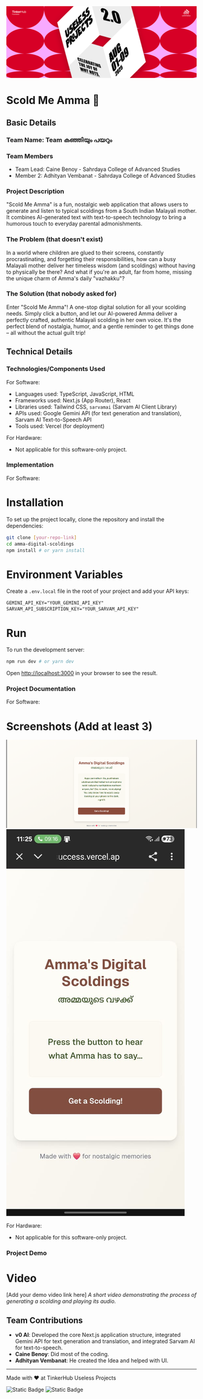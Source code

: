 <img src="472981058-517ad8e9-ad22-457d-9538-a9e62d137cd7.png">

# Scold Me Amma 🎯

## Basic Details
### Team Name: Team കഞ്ഞിയും പയറും


### Team Members
- Team Lead: Caine Benoy - Sahrdaya College of Advanced Studies
- Member 2: Adhityan Vembanat - Sahrdaya College of Advanced Studies
### Project Description
"Scold Me Amma" is a fun, nostalgic web application that allows users to generate and listen to typical scoldings from a South Indian Malayali mother. It combines AI-generated text with text-to-speech technology to bring a humorous touch to everyday parental admonishments.

### The Problem (that doesn't exist)
In a world where children are glued to their screens, constantly procrastinating, and forgetting their responsibilities, how can a busy Malayali mother deliver her timeless wisdom (and scoldings) without having to physically be there? And what if you're an adult, far from home, missing the unique charm of Amma's daily "vazhakku"?

### The Solution (that nobody asked for)
Enter "Scold Me Amma"! A one-stop digital solution for all your scolding needs. Simply click a button, and let our AI-powered Amma deliver a perfectly crafted, authentic Malayali scolding in her own voice. It's the perfect blend of nostalgia, humor, and a gentle reminder to get things done – all without the actual guilt trip!

## Technical Details
### Technologies/Components Used
For Software:
- Languages used: TypeScript, JavaScript, HTML
- Frameworks used: Next.js (App Router), React
- Libraries used: Tailwind CSS, `sarvamai` (Sarvam AI Client Library)
- APIs used: Google Gemini API (for text generation and translation), Sarvam AI Text-to-Speech API
- Tools used: Vercel (for deployment)

For Hardware:
- Not applicable for this software-only project.

### Implementation
For Software:
# Installation
To set up the project locally, clone the repository and install the dependencies:

```bash
git clone [your-repo-link]
cd amma-digital-scoldings
npm install # or yarn install
```

# Environment Variables
Create a `.env.local` file in the root of your project and add your API keys:

```
GEMINI_API_KEY="YOUR_GEMINI_API_KEY"
SARVAM_API_SUBSCRIPTION_KEY="YOUR_SARVAM_API_KEY"
```

# Run
To run the development server:

```bash
npm run dev # or yarn dev
```

Open [http://localhost:3000](http://localhost:3000) in your browser to see the result.

### Project Documentation
For Software:

# Screenshots (Add at least 3)
<img src="Screenshot 2025-08-08 155434.png">
<img src="WhatsApp Image 2025-08-10 at 11.25.38_1ac3edef.jpg">

For Hardware:
- Not applicable for this software-only project.

### Project Demo
# Video
[Add your demo video link here]
*A short video demonstrating the process of generating a scolding and playing its audio.*


## Team Contributions
- **v0 AI**: Developed the core Next.js application structure, integrated Gemini API for text generation and translation, and integrated Sarvam AI for text-to-speech.
- **Caine Benoy**: Did most of the coding.
- **Adhityan Vembanat**: He created the Idea and helped with UI.

---
Made with ❤️ at TinkerHub Useless Projects 

![Static Badge](https://img.shields.io/badge/TinkerHub-24?color=%23000000&link=https%3A%2F%2Fwww.tinkerhub.org%2F)
![Static Badge](https://img.shields.io/badge/UselessProjects--25-25?link=https%3A%2F%2Fwww.tinkerhub.org%2Fevents%2FQ2Q1TQKX6Q%2FUseless%2520Projects)
